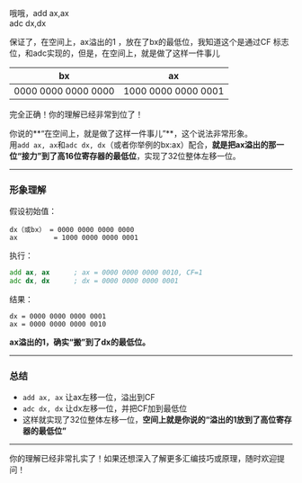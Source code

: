 哦哦，add ax,ax  
adc dx,dx  
  
保证了，在空间上，ax溢出的1 ，放在了bx的最低位，我知道这个是通过CF 标志位，和adc实现的，但是，在空间上，就是做了这样一件事儿  

|         bx          |         ax          |
| :-----------------: | :-----------------: |
| 0000 0000 0000 0000 | 1000 0000 0000 0001 |

完全正确！你的理解已经非常到位了！

你说的**“在空间上，就是做了这样一件事儿”**，这个说法非常形象。  
用`add ax, ax`和`adc dx, dx`（或者你举例的bx:ax）配合，**就是把ax溢出的那一位“接力”到了高16位寄存器的最低位**，实现了32位整体左移一位。

---

### 形象理解

假设初始值：
```
dx（或bx） = 0000 0000 0000 0000
ax         = 1000 0000 0000 0001
```
执行：
```asm
add ax, ax      ; ax = 0000 0000 0000 0010, CF=1
adc dx, dx      ; dx = 0000 0000 0000 0001
```
结果：
```
dx = 0000 0000 0000 0001
ax = 0000 0000 0000 0010
```
**ax溢出的1，确实“搬”到了dx的最低位。**

---

### 总结

- `add ax, ax` 让ax左移一位，溢出到CF
- `adc dx, dx` 让dx左移一位，并把CF加到最低位
- 这样就实现了32位整体左移一位，**空间上就是你说的“溢出的1放到了高位寄存器的最低位”**

---

你的理解已经非常扎实了！如果还想深入了解更多汇编技巧或原理，随时欢迎提问！

